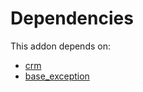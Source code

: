 # Dependencies

This addon depends on:

- [crm](../../odoo-bringout-oca-ocb-crm)
- [base_exception](../../odoo-bringout-oca-server-tools-base_exception)
